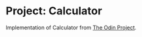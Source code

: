 # Project: Calculator

Implementation of Calculator from [The Odin Project](https://www.theodinproject.com/courses/foundations/lessons/calculator).
